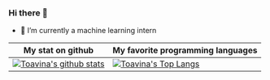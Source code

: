 ### Hi there 👋

- 🤖 I’m currently a machine learning intern


My stat on github                                                                                                                                    |My favorite programming languages |
----------------------------------------------------------------------------------------------------------------------------------------------- | --------------------------- |
[![Toavina's github stats](https://github-readme-stats.vercel.app/api?username=ttoavina&show_icons=true&theme=dark)](https://github.com/ttoavina) | [![Toavina's Top Langs](https://github-readme-stats.vercel.app/api/top-langs/?username=ttoavina&show_icons=true&layout=compact&hide=css,html)](https://github.com/ttoavina) 

